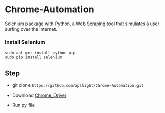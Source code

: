 # Chrome-Automation #
Selenium package with Python, a Web Scraping tool that simulates a user surfing over the Internet. 
 
### Install Selenium ###
```
sudo apt-get install python-pip
sudo pip install selenium
```
## Step ##
* git clone `https://github.com/apslight/Chrome-Automation.git`

* Download [Chrome_Driver](http://selenium-python.readthedocs.io/installation.html) 

* Run py file
